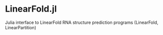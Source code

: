 # LinearFold.jl
Julia interface to LinearFold RNA structure prediction programs (LinearFold, LinearPartition)
